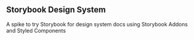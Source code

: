 ## Storybook Design System

A spike to try Storybook for design system docs using Storybook Addons and Styled Components
